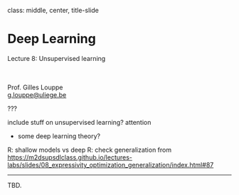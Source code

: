 class: middle, center, title-slide

# Deep Learning

Lecture 8: Unsupervised learning

<br><br>
Prof. Gilles Louppe<br>
[g.louppe@uliege.be](g.louppe@uliege.be)

???

include stuff on unsupervised learning?
attention

+ some deep learning theory?

R: shallow models vs deep
R: check generalization from https://m2dsupsdlclass.github.io/lectures-labs/slides/08_expressivity_optimization_generalization/index.html#87


---

TBD.
